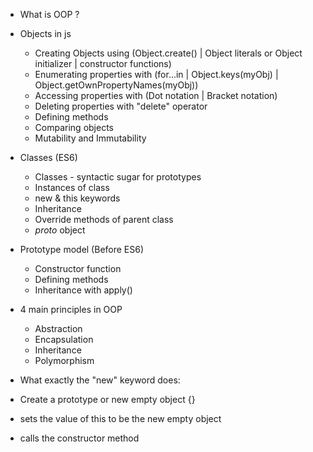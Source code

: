 <!-- OOP in JS -->

- What is OOP ?

- Objects in js

  - Creating Objects using (Object.create() | Object literals or Object initializer | constructor functions)
  - Enumerating properties with (for...in | Object.keys(myObj) | Object.getOwnPropertyNames(myObj))
  - Accessing properties with (Dot notation | Bracket notation)
  - Deleting properties with "delete" operator
  - Defining methods
  - Comparing objects
  - Mutability and Immutability

- Classes (ES6)

  - Classes - syntactic sugar for prototypes
  - Instances of class
  - new & this keywords
  - Inheritance
  - Override methods of parent class
  - _proto_ object

- Prototype model (Before ES6)

  - Constructor function
  - Defining methods
  - Inheritance with apply()

- 4 main principles in OOP

  - Abstraction
  - Encapsulation
  - Inheritance
  - Polymorphism

- What exactly the "new" keyword does:

- Create a prototype or new empty object {}
- sets the value of this to be the new empty object
- calls the constructor method
